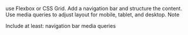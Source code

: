 use Flexbox or CSS Grid.
Add a navigation bar and structure the content.
Use media queries to adjust layout for mobile, tablet, and desktop.
Note

Include at least:
navigation bar
media queries

